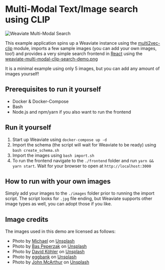 # Multi-Modal Text/Image search using CLIP

![Weaviate Multi-Modal Search](./weaviate-multi-modal-clip-search-demo.png)

This example application spins up a Weaviate instance using the
[multi2vec-clip]() module, imports a few sample images (you can add your own
images, too!) and provides a very simple search frontend in
[React](https://reactjs.org/) using the
[weaviate-multi-modal-clip-search-demo.png
](https://www.semi.technology/developers/weaviate/current/client-libraries/javascript.html)

It is a minimal example using only 5 images, but you can add any amount of
images yourself!

## Prerequisites to run it yourself
- Docker & Docker-Compose
- Bash
- Node.js and npm/yarn if you also want to run the frontend

## Run it yourself

1. Start up Weaviate using `docker-compose up -d`
2. Import the schema (the script will wait for Weaviate to be ready) using `bash create_schema.sh`
3. Import the images using `bash import.sh`
4. To run the frontend navigate to the `./frontend` folder and run `yarn && yarn start`. Wait for your browser to open at `http://localhost:3000`

## How to run with your own images

Simply add your images to the `./images` folder prior to running the import
script. The script looks for `.jpg` file ending, but Weaviate supports other
image types as well, you can adopt those if you like.

## Image credits

The images used in this demo are licensed as follows:

* Photo by <a href="https://unsplash.com/@michael75?utm_source=unsplash&utm_medium=referral&utm_content=creditCopyText">Michael</a> on <a href="https://unsplash.com/s/photos/golden-retriever-puppy?utm_source=unsplash&utm_medium=referral&utm_content=creditCopyText">Unsplash</a>
* Photo by <a href="https://unsplash.com/@bastroloog?utm_source=unsplash&utm_medium=referral&utm_content=creditCopyText">Bas Peperzak</a> on <a href="https://unsplash.com/s/photos/fresh-bread?utm_source=unsplash&utm_medium=referral&utm_content=creditCopyText">Unsplash</a>
* Photo by <a href="https://unsplash.com/@davidkhlr?utm_source=unsplash&utm_medium=referral&utm_content=creditCopyText">David Köhler</a> on <a href="https://unsplash.com/s/photos/wine-grapes?utm_source=unsplash&utm_medium=referral&utm_content=creditCopyText">Unsplash</a>
* Photo by <a href="https://unsplash.com/@eggbank?utm_source=unsplash&utm_medium=referral&utm_content=creditCopyText">eggbank</a> on <a href="https://unsplash.com/s/photos/car-city?utm_source=unsplash&utm_medium=referral&utm_content=creditCopyText">Unsplash</a>
* Photo by <a href="https://unsplash.com/@snowjam?utm_source=unsplash&utm_medium=referral&utm_content=creditCopyText">John McArthur</a> on <a href="https://unsplash.com/s/photos/airplane?utm_source=unsplash&utm_medium=referral&utm_content=creditCopyText">Unsplash</a>
          



